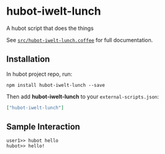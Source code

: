 # hubot-iwelt-lunch

A hubot script that does the things

See [`src/hubot-iwelt-lunch.coffee`](src/hubot-iwelt-lunch.coffee) for full documentation.

## Installation

In hubot project repo, run:

`npm install hubot-iwelt-lunch --save`

Then add **hubot-iwelt-lunch** to your `external-scripts.json`:

```json
["hubot-iwelt-lunch"]
```

## Sample Interaction

```
user1>> hubot hello
hubot>> hello!
```
